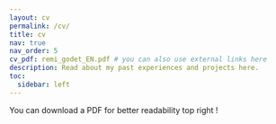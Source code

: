```yaml
---
layout: cv
permalink: /cv/
title: cv
nav: true
nav_order: 5
cv_pdf: remi_godet_EN.pdf # you can also use external links here
description: Read about my past experiences and projects here.
toc:
  sidebar: left
---
```

You can download a PDF for better readability top right !